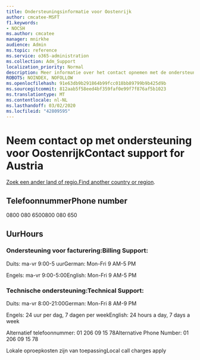 ```yaml
---
title: Ondersteuningsinformatie voor Oostenrijk
author: cmcatee-MSFT
f1.keywords:
- NOCSH
ms.author: cmcatee
manager: mnirkhe
audience: Admin
ms.topic: reference
ms.service: o365-administration
ms.collection: Adm_Support
localization_priority: Normal
description: Meer informatie over het contact opnemen met de ondersteuning van uw land of regio.
ROBOTS: NOINDEX, NOFOLLOW
ms.openlocfilehash: 91e63db9b291864b99fcc018bb89799b9b425d9b
ms.sourcegitcommit: 812aab5f58eed4bf359faf0e99f7f876af5b1023
ms.translationtype: MT
ms.contentlocale: nl-NL
ms.lasthandoff: 03/02/2020
ms.locfileid: "42809595"
---
```

# <a name="contact-support-for-austria"></a><span data-ttu-id="39572-103">Neem contact op met ondersteuning voor Oostenrijk</span><span class="sxs-lookup"><span data-stu-id="39572-103">Contact support for Austria</span></span>

<span data-ttu-id="39572-104">[Zoek een ander land of regio.](../contact-support-for-business-products.md)</span><span class="sxs-lookup"><span data-stu-id="39572-104">[Find another country or region](../contact-support-for-business-products.md).</span></span>

## <a name="phone-number"></a><span data-ttu-id="39572-105">Telefoonnummer</span><span class="sxs-lookup"><span data-stu-id="39572-105">Phone number</span></span>
<span data-ttu-id="39572-106">0800 080 650</span><span class="sxs-lookup"><span data-stu-id="39572-106">0800 080 650</span></span>

## <a name="hours"></a><span data-ttu-id="39572-107">Uur</span><span class="sxs-lookup"><span data-stu-id="39572-107">Hours</span></span>
### <a name="billing-support"></a><span data-ttu-id="39572-108">Ondersteuning voor facturering:</span><span class="sxs-lookup"><span data-stu-id="39572-108">Billing Support:</span></span>

<span data-ttu-id="39572-109">Duits: ma-vr 9:00-5 uur</span><span class="sxs-lookup"><span data-stu-id="39572-109">German: Mon-Fri 9 AM-5 PM</span></span>

<span data-ttu-id="39572-110">Engels: ma-vr 9:00-5:00</span><span class="sxs-lookup"><span data-stu-id="39572-110">English: Mon-Fri 9 AM-5 PM</span></span>

### <a name="technical-support"></a><span data-ttu-id="39572-111">Technische ondersteuning:</span><span class="sxs-lookup"><span data-stu-id="39572-111">Technical Support:</span></span>

<span data-ttu-id="39572-112">Duits: ma-vr 8:00-21:00</span><span class="sxs-lookup"><span data-stu-id="39572-112">German: Mon-Fri 8 AM-9 PM</span></span>

<span data-ttu-id="39572-113">Engels: 24 uur per dag, 7 dagen per week</span><span class="sxs-lookup"><span data-stu-id="39572-113">English: 24 hours a day, 7 days a week</span></span>

<span data-ttu-id="39572-114">Alternatief telefoonnummer: 01 206 09 15 78</span><span class="sxs-lookup"><span data-stu-id="39572-114">Alternative Phone Number: 01 206 09 15 78</span></span>

<span data-ttu-id="39572-115">Lokale oproepkosten zijn van toepassing</span><span class="sxs-lookup"><span data-stu-id="39572-115">Local call charges apply</span></span>
